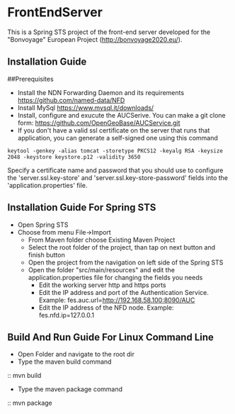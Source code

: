 # FrontEndServer
This is a Spring STS project of the front-end server developed for the "Bonvoyage" European Project (http://bonvoyage2020.eu/).

## Installation Guide

##Prerequisites

- Install the NDN Forwarding Daemon and its requirements <https://github.com/named-data/NFD>
- Install MySql <https://www.mysql.it/downloads/>
- Install, configure and exucute the AUCSerive. You can make a git clone form: <https://github.com/OpenGeoBase/AUCService.git>
- If you don't have a valid ssl certificate on the server that runs that application, you can generate a self-signed one using this command

```shell
keytool -genkey -alias tomcat -storetype PKCS12 -keyalg RSA -keysize 2048 -keystore keystore.p12 -validity 3650
```

Specify a certificate name and password that you should use to configure the 'server.ssl.key-store' and 'server.ssl.key-store-password' fields into the 'application.properties' file.


## Installation Guide For Spring STS

- Open Spring STS
- Choose from menu File->Import
    - From Maven folder choose Existing Maven Project
    - Select the root folder of the project, than tap on next button and finish button
    - Open the project from the navigation on left side of the Spring STS
    - Open the folder "src/main/resources" and edit the application.properties file for changing the fields you needs
        - Edit the working server http and https ports
        - Edit the IP address and port of the Authentication Service. Example: fes.auc.url=http://192.168.58.100:8090/AUC
        - Edit the IP address of the NFD node. Example: fes.nfd.ip=127.0.0.1


## Build And Run Guide For Linux Command Line

- Open Folder and navigate to the root dir
- Type the maven build command

::
    mvn build

- Type the maven package command

::
    mvn package

 
